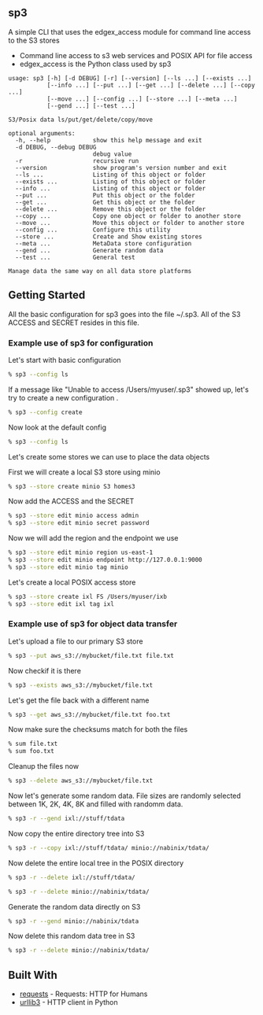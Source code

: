 ## sp3

A simple CLI that uses the edgex_access module for command line access to the S3 stores

- Command line access to s3 web services and POSIX API for file access
- edgex_access is the Python class used by sp3


```
usage: sp3 [-h] [-d DEBUG] [-r] [--version] [--ls ...] [--exists ...]
           [--info ...] [--put ...] [--get ...] [--delete ...] [--copy ...]
           [--move ...] [--config ...] [--store ...] [--meta ...]
           [--gend ...] [--test ...]

S3/Posix data ls/put/get/delete/copy/move

optional arguments:
  -h, --help            show this help message and exit
  -d DEBUG, --debug DEBUG
                        debug value
  -r                    recursive run
  --version             show program's version number and exit
  --ls ...              Listing of this object or folder
  --exists ...          Listing of this object or folder
  --info ...            Listing of this object or folder
  --put ...             Put this object or the folder
  --get ...             Get this object or the folder
  --delete ...          Remove this object or the folder
  --copy ...            Copy one object or folder to another store
  --move ...            Move this object or folder to another store
  --config ...          Configure this utility
  --store ...           Create and Show existing stores
  --meta ...            MetaData store configuration
  --gend ...            Generate random data
  --test ...            General test

Manage data the same way on all data store platforms

```



## Getting Started

All the basic configuration for sp3 goes into the file ~/.sp3. All of the 
S3 ACCESS and SECRET resides in this file.

### Example use of sp3 for configuration

Let's start with basic configuration 

```bash
% sp3 --config ls
```

If a message like "Unable to access /Users/myuser/.sp3"  showed up, let's try to create a 
new configuration . 

```bash
% sp3 --config create
```

Now look at the default config

```bash
% sp3 --config ls
```

Let's create some stores we can use to place the data objects

First we will create a local S3 store using minio

```bash
% sp3 --store create minio S3 homes3
```

Now add the ACCESS and the SECRET

```bash
% sp3 --store edit minio access admin
% sp3 --store edit minio secret password
```

Now we will add the region and the endpoint we use 

```bash
% sp3 --store edit minio region us-east-1
% sp3 --store edit minio endpoint http://127.0.0.1:9000
% sp3 --store edit minio tag minio
```

Let's create a local POSIX access store

```bash
% sp3 --store create ixl FS /Users/myuser/ixb
% sp3 --store edit ixl tag ixl
````

### Example use of sp3 for object data transfer

Let's upload a file to our primary S3 store

```bash
% sp3 --put aws_s3://mybucket/file.txt file.txt
```

Now checkif it is there 

```bash
% sp3 --exists aws_s3://mybucket/file.txt
```

Let's get the file back with a different name

```bash
% sp3 --get aws_s3://mybucket/file.txt foo.txt
```

Now make sure the checksums match for both the files

```bash
% sum file.txt
% sum foo.txt
```

Cleanup the files now

```bash
% sp3 --delete aws_s3://mybucket/file.txt
```

Now let's generate some random data. File sizes are randomly selected between
1K, 2K, 4K, 8K  and filled with randomm data. 

```bash
% sp3 -r --gend ixl://stuff/tdata
```

Now copy the entire directory tree into S3 

```bash
% sp3 -r --copy ixl://stuff/tdata/ minio://nabinix/tdata/
```

Now delete the entire local tree in the POSIX directory

```bash
% sp3 -r --delete ixl://stuff/tdata/
```


```bash
% sp3 -r --delete minio://nabinix/tdata/
```

Generate the random data directly on S3

```bash
% sp3 -r --gend minio://nabinix/tdata
```

Now delete this random data tree in S3 

```bash
% sp3 -r --delete minio://nabinix/tdata/
```

## Built With

* [requests](https://github.com/requests/requests) - Requests: HTTP for Humans
* [urllib3](https://github.com/shazow/urllib3) - HTTP client in Python

